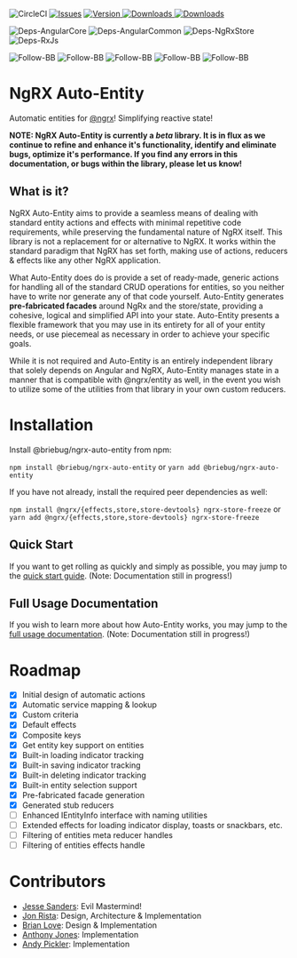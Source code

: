 ![CircleCI](https://img.shields.io/circleci/build/github/briebug/ngrx-auto-entity/develop.svg)
[![Issues](https://img.shields.io/github/issues/briebug/ngrx-auto-entity.svg)](https://github.com/briebug/ngrx-auto-entity/issues)
[![Version](https://img.shields.io/npm/v/@briebug/ngrx-auto-entity.svg)
![Downloads](https://img.shields.io/npm/dm/@briebug/ngrx-auto-entity.svg)
![Downloads](https://img.shields.io/npm/dt/@briebug/ngrx-auto-entity.svg)](https://www.npmjs.com/package/@briebug/ngrx-auto-entity)

![Deps-AngularCore](https://img.shields.io/badge/@angular/core-%5E8.x-blue.svg)
![Deps-AngularCommon](https://img.shields.io/badge/@angular/common-%5E8.x-blue.svg)
![Deps-NgRxStore](https://img.shields.io/badge/@ngrx/store-%5E8.x-blue.svg)
![Deps-RxJs](https://img.shields.io/badge/rxjs-%5E6.x-blue.svg)

![Follow-BB](https://img.shields.io/twitter/follow/briebugsoftware.svg?style=flat)
![Follow-BB](https://img.shields.io/twitter/follow/JesseS_BrieBug.svg?style=flat)
![Follow-BB](https://img.shields.io/twitter/follow/jonristadev.svg?style=flat)
![Follow-BB](https://img.shields.io/twitter/follow/kevinschuchard.svg?style=flat)
![Follow-BB](https://img.shields.io/twitter/follow/anthonyjones519.svg?style=flat)

# NgRX Auto-Entity

Automatic entities for [@ngrx](https://github.com/ngrx/platform)! Simplifying reactive state!

**NOTE: NgRX Auto-Entity is currently a _beta_ library. It is in flux as we continue to refine and
enhance it's functionality, identify and eliminate bugs, optimize it's performance. If you
find any errors in this documentation, or bugs within the library, please let us know!**

## What is it?

NgRX Auto-Entity aims to provide a seamless means of dealing with standard entity actions and
effects with minimal repetitive code requirements, while preserving the fundamental nature of
NgRX itself. This library is not a replacement for or alternative to NgRX. It works within the
standard paradigm that NgRX has set forth, making use of actions, reducers & effects like any
other NgRX application.

What Auto-Entity does do is provide a set of ready-made, generic actions for handling all of
the standard CRUD operations for entities, so you neither have to write nor generate any of that
code yourself. Auto-Entity generates **pre-fabricated facades** around NgRx and the store/state, providing
a cohesive, logical and simplified API into your state. Auto-Entity presents a flexible framework
that you may use in its entirety for all of your entity needs, or use piecemeal as necessary in
order to achieve your specific goals.

While it is not required and Auto-Entity is an entirely independent library that solely depends
on Angular and NgRX, Auto-Entity manages state in a manner that is compatible with @ngrx/entity
as well, in the event you wish to utilize some of the utilities from that library in your own
custom reducers.

# Installation

Install @briebug/ngrx-auto-entity from npm:

`npm install @briebug/ngrx-auto-entity` or `yarn add @briebug/ngrx-auto-entity`

If you have not already, install the required peer dependencies as well:

`npm install @ngrx/{effects,store,store-devtools} ngrx-store-freeze` or `yarn add @ngrx/{effects,store,store-devtools} ngrx-store-freeze`

## Quick Start

If you want to get rolling as quickly and simply as possible, you may jump to the
[quick start guide](https://briebug.gitbook.io/ngrx-auto-entity/getting-started/quick-start).
(Note: Documentation still in progress!)

## Full Usage Documentation

If you wish to learn more about how Auto-Entity works, you may jump to the
[full usage documentation](https://briebug.gitbook.io/ngrx-auto-entity/advanced/usage).
(Note: Documentation still in progress!)

# Roadmap

- [x] Initial design of automatic actions
- [x] Automatic service mapping & lookup
- [x] Custom criteria
- [x] Default effects
- [x] Composite keys
- [x] Get entity key support on entities
- [x] Built-in loading indicator tracking
- [x] Built-in saving indicator tracking
- [x] Built-in deleting indicator tracking
- [x] Built-in entity selection support
- [x] Pre-fabricated facade generation
- [x] Generated stub reducers
- [ ] Enhanced IEntityInfo interface with naming utilities
- [ ] Extended effects for loading indicator display, toasts or snackbars, etc.
- [ ] Filtering of entities meta reducer handles
- [ ] Filtering of entities effects handle

# Contributors

- [Jesse Sanders](https://github.com/jessesanders): Evil Mastermind!
- [Jon Rista](https://github.com/jrista): Design, Architecture & Implementation
- [Brian Love](https://github.com/blove): Design & Implementation
- [Anthony Jones](https://github.com/anthonymjones): Implementation
- [Andy Pickler](https://github.com/BigGillyStyle): Implementation
